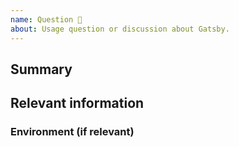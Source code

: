 ```yaml
---
name: Question 🤔
about: Usage question or discussion about Gatsby.
---
```


## Summary

## Relevant information

### Environment (if relevant)
